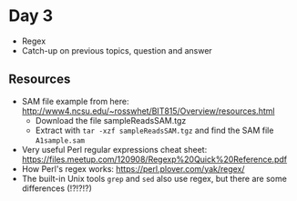# Day 3

 * Regex
 * Catch-up on previous topics, question and answer

## Resources
 * SAM file example from here: http://www4.ncsu.edu/~rosswhet/BIT815/Overview/resources.html
   * Download the file sampleReadsSAM.tgz
   * Extract with `tar -xzf sampleReadsSAM.tgz` and find the SAM file `A1sample.sam`
 * Very useful Perl regular expressions cheat sheet: https://files.meetup.com/120908/Regexp%20Quick%20Reference.pdf
 * How Perl's regex works: https://perl.plover.com/yak/regex/
 * The built-in Unix tools `grep` and `sed` also use regex, but there are some differences (!?!?!?)
